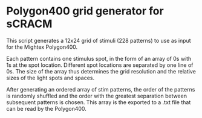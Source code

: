 # Polygon400 grid generator for sCRACM

This script generates a 12x24 grid of stimuli (228 patterns) to use as input 
for the Mightex Polygon400. 

Each pattern contains one stimulus spot, in the form of an array of 0s with 1s at the spot location.
Different spot locations are separated by one line of 0s. 
The size of the array thus determines the grid resolution and the relative sizes of the
light spots and spaces.

After generating an ordered array of stim patterns, the order of the patterns 
is randomly shuffled and the order with the greatest separation between 
subsequent patterns is chosen. This array is the exported to a .txt file that
can be read by the Polygon400.
